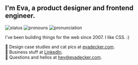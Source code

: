 ## I'm Eva, a product designer and frontend engineer.
![status](https://img.shields.io/badge/status-tired-c70000) ![pronouns](https://img.shields.io/badge/pronouns-she/they-8A2BE2) ![pronunciation](https://img.shields.io/badge/pronunciation-AY--vuh-00a602)

I've been building things for the web since 2007. I like CSS. :)

🌈 Design case studies and cat pics at [evadecker.com](https://evadecker.com).  
📄 Business stuff at [LinkedIn](https://linkedin.com/in/evadecker).  
💌 Questions and hellos at [hey@evadecker.com](mailto:hey@evadecker.com).
